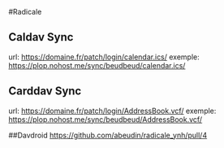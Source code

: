 #Radicale
## Caldav Sync
url: https://domaine.fr/patch/login/calendar.ics/
exemple: https://plop.nohost.me/sync/beudbeud/calendar.ics/

## Carddav Sync
url: https://domaine.fr/patch/login/AddressBook.vcf/
exemple: https://plop.nohost.me/sync/beudbeud/AddressBook.vcf/

##Davdroid
https://github.com/abeudin/radicale_ynh/pull/4